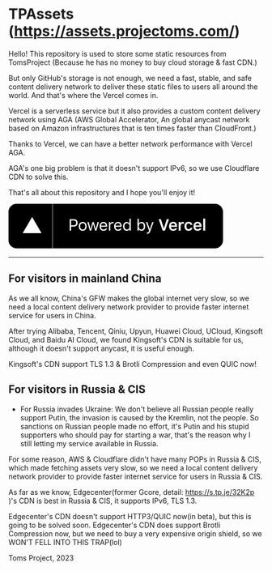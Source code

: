 # TPAssets (https://assets.projectoms.com/)
Hello! This repository is used to store some static resources from TomsProject (Because he has no money to buy cloud storage & fast CDN.)

But only GitHub's storage is not enough, we need a fast, stable, and safe content delivery network to deliver these static files to users all around the world. And that's where the Vercel comes in.

Vercel is a serverless service but it also provides a custom content delivery network using AGA (AWS Global Accelerator, An global anycast network based on Amazon infrastructures that is ten times faster than CloudFront.)

Thanks to Vercel, we can have a better network performance with Vercel AGA.

AGA's one big problem is that it doesn't support IPv6, so we use Cloudflare CDN to solve this.

That's all about this repository and I hope you'll enjoy it!

[![Powered by Vercel](https://raw.githubusercontent.com/abumalick/powered-by-vercel/master/powered-by-vercel.svg)](https://vercel.com?utm_source=powered-by-vercel)

---
## For visitors in mainland China

As we all know, China's GFW makes the global internet very slow, so we need a local content delivery network provider to provide faster internet service for users in China.

After trying Alibaba, Tencent, Qiniu, Upyun, Huawei Cloud, UCloud, Kingsoft Cloud, and Baidu AI Cloud, we found Kingsoft's CDN is suitable for us, although it doesn't support anycast, it is useful enough.

Kingsoft's CDN support TLS 1.3 & Brotli Compression and even QUIC now!

## For visitors in Russia & CIS
* For Russia invades Ukraine: We don't believe all Russian people really support Putin, the invasion is caused by the Kremlin, not the people. So sanctions on Russian people made no effort, it's Putin and his stupid supporters who should pay for starting a war, that's the reason why I still letting my service available in Russia.

For some reason, AWS & Cloudflare didn't have many POPs in Russia & CIS, which made fetching assets very slow, so we need a local content delivery network provider to provide faster internet service for users in Russia & CIS.

As far as we know, Edgecenter(former Gcore, detail: https://s.tp.je/32K2p )'s CDN is best in Russia & CIS, it supports IPv6, TLS 1.3.

Edgecenter's CDN doesn't support HTTP3/QUIC now(in beta), but this is going to be solved soon.
Edgecenter's CDN does support Brotli Compression now, but we need to buy a very expensive origin shield, so we WON'T FELL INTO THIS TRAP(lol)

Toms Project, 2023
